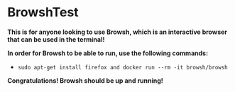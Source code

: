 # BrowshTest
**This is for anyone looking to use Browsh, which is an interactive browser that can be used in the terminal!**

**In order for Browsh to be able to run, use the following commands:**
* `sudo apt-get install firefox and docker run --rm -it browsh/browsh`

**Congratulations! Browsh should be up and running!**
